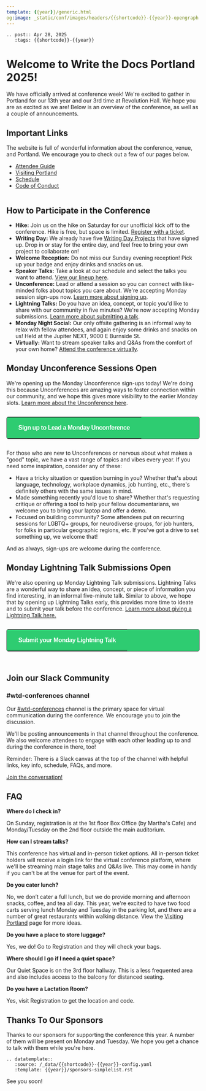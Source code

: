 ```yaml
---
template: {{year}}/generic.html
og:image: _static/conf/images/headers/{{shortcode}}-{{year}}-opengraph.jpg
---
```


```{eval-rst}
.. post:: Apr 28, 2025
   :tags: {{shortcode}}-{{year}}
```

# Welcome to Write the Docs Portland 2025!

We have officially arrived at conference week! We're excited to gather in Portland for our 13th year and our 3rd time at Revolution Hall. We hope you are as excited as we are! Below is an overview of the conference, as well as a couple of announcements.

## Important Links

The website is full of wonderful information about the conference, venue, and Portland. We encourage you to check out a few of our pages below.

- [Attendee Guide](https://www.writethedocs.org/conf/portland/2025/attendee-guide/)
- [Visiting Portland](https://www.writethedocs.org/conf/portland/2025/visiting/)
- [Schedule](https://www.writethedocs.org/conf/portland/2025/schedule/)
- [Code of Conduct](https://www.writethedocs.org/conf/portland/2025/code-of-conduct/)

```{figure} /_static/conf/images/pics/portland-unconference.jpg
```

## How to Participate in the Conference

- **Hike:** Join us on the hike on Saturday for our unofficial kick off to the conference. Hike is free, but space is limited. [Register with a ticket](https://ti.to/writethedocs/write-the-docs-portland-2025/with/k-pi4-g8s80).
- **Writing Day:** We already have five [Writing Day Projects](https://www.writethedocs.org/conf/portland/2025/writing-day/#project-list) that have signed up. Drop in or stay for the entire day, and feel free to bring your own project to collaborate on!
- **Welcome Reception:** Do not miss our Sunday evening reception! Pick up your badge and enjoy drinks and snacks on us.
- **Speaker Talks:** Take a look at our schedule and select the talks you want to attend. [View our lineup here](https://www.writethedocs.org/conf/portland/2025/schedule/#monday-may-5). 
- **Unconference:** Lead or attend a session so you can connect with like-minded folks about topics you care about. We're accepting Monday session sign-ups now. [Learn more about signing up](#monday-unconference-sessions-open).
- **Lightning Talks:** Do you have an idea, concept, or topic you'd like to share with our community in five minutes? We're now accepting Monday submissions. [Learn more about submitting a talk](#monday-lightning-talk-submissions-open).
- **Monday Night Social:** Our only offsite gathering is an informal way to relax with fellow attendees, and again enjoy some drinks and snacks on us! Held at the Jupiter NEXT, 9000 E Burnside St.
- **Virtually:** Want to stream speaker talks and Q&As from the comfort of your own home? [Attend the conference virtually](https://www.writethedocs.org/conf/portland/2025/virtual/).

## Monday Unconference Sessions Open

We're opening up the Monday Unconference sign-ups today! We're doing this because Unconferences are amazing ways to foster connection within our community, and we hope this gives more visibility to the earlier Monday slots. [Learn more about the Unconference here](https://www.writethedocs.org/conf/portland/2025/unconference/).

<p style="margin: 2em 0;">
<table border="0" cellpadding="0" cellspacing="0" style="background-color:#2ECC71; border:1px solid #4a4a4a; border-radius:5px;">
<tr>
  <td align="center" valign="middle" style="color:#FFFFFF; font-family:Helvetica, Arial, sans-serif; font-size:16px; font-weight:bold; letter-spacing:-.5px; line-height:150%; padding-top:15px; padding-right:30px; padding-bottom:15px; padding-left:30px;">
     <a href="https://docs.google.com/spreadsheets/d/1Yyo2V5Xzwz7KhF4xkEmGNFNHld7TEUG7VfitMzM_Ohc/edit?usp=sharing" target="_blank" style="color:#FFFFFF; text-decoration:none; border-bottom: none;">Sign up to Lead a Monday Unconference</a>
  </td>
</tr>
</table>
</p>

For those who are new to Unconferences or nervous about what makes a "good" topic, we have a vast range of topics and vibes every year. If you need some inspiration, consider any of these:

- Have a tricky situation or question burning in you? Whether that's about language, technology, workplace dynamics, job hunting, etc., there's definitely others with the same issues in mind.
- Made something recently you'd love to share? Whether that's requesting critique or offering a tool to help your fellow documentarians, we welcome you to bring your laptop and offer a demo.
- Focused on building community? Some attendees put on recurring  sessions for LGBTQ+ groups, for neurodiverse groups, for job hunters, for folks in particular geographic regions, etc. If you've got a drive to set something up, we welcome that! 

And as always, sign-ups are welcome during the conference. 

## Monday Lightning Talk Submissions Open

We're also opening up Monday Lightning Talk submissions. Lightning Talks are a wonderful way to share an idea, concept, or piece of information you find interesting, in an informal five-minute talk. Similar to above, we hope that by opening up Lightning Talks early, this provides more time to ideate and to submit your talk before the conference. [Learn more about giving a Lightning Talk here.](https://www.writethedocs.org/conf/portland/2025/lightning-talks/)

<p style="margin: 2em 0;">
<table border="0" cellpadding="0" cellspacing="0" style="background-color:#2ECC71; border:1px solid #4a4a4a; border-radius:5px;">
<tr>
  <td align="center" valign="middle" style="color:#FFFFFF; font-family:Helvetica, Arial, sans-serif; font-size:16px; font-weight:bold; letter-spacing:-.5px; line-height:150%; padding-top:15px; padding-right:30px; padding-bottom:15px; padding-left:30px;">
     <a href="https://docs.google.com/forms/d/e/1FAIpQLSc9Op0AImTVbHoX4yi_AViNpCvE_Id-E_Q2-y3THQ7NxXW5MA/viewform?usp=sharing" target="_blank" style="color:#FFFFFF; text-decoration:none; border-bottom: none;">Submit your Monday Lightning Talk</a>
  </td>
</tr>
</table>
</p>

```{figure} /_static/conf/images/headers/portland-2024-all-speakers.jpg
```

## Join our Slack Community

### #wtd-conferences channel
Our [#wtd-conferences](https://writethedocs.slack.com/archives/C1AKFQATH) channel is the primary space for virtual communication during the conference. We encourage you to join the discussion.

We'll be posting announcements in that channel throughout the conference. We also welcome attendees to engage with each other leading up to and during the conference in there, too!

Reminder: There is a Slack canvas at the top of the channel with helpful links, key info, schedule, FAQs, and more.

[Join the conversation!](https://docs.google.com/forms/d/e/1FAIpQLSdq4DWRphVt1qVqH8NsjNnS0Szu_NljjZRUvyYqR7mdc00zKQ/viewform) 


## FAQ

**Where do I check in?**

On Sunday, registration is at the 1st floor Box Office (by Martha's Cafe) and Monday/Tuesday on the 2nd floor outside the main auditorium.

**How can I stream talks?**

This conference has virtual and in-person ticket options. All in-person ticket holders will receive a login link for the virtual conference platform, where we'll be streaming main stage talks and Q&As live. This may come in handy if you can't be at the venue for part of the event.

**Do you cater lunch?**

No, we don’t cater a full lunch, but we do provide morning and afternoon snacks, coffee, and tea all day. This year, we're excited to have two food carts serving lunch Monday and Tuesday in the parking lot, and there are a number of great restaurants within walking distance. View the [Visiting Portland](https://www.writethedocs.org/conf/portland/2025/visiting/) page for more ideas.

**Do you have a place to store luggage?**

Yes, we do! Go to Registration and they will check your bags.

**Where should I go if I need a quiet space?**

Our Quiet Space is on the 3rd floor hallway. This is a less frequented area and also includes access to the balcony for distanced seating.

**Do you have a Lactation Room?**

Yes, visit Registration to get the location and code.

## Thanks To Our Sponsors

Thanks to our sponsors for supporting the conference this year. A number of them will be present on Monday and Tuesday. We hope you get a chance to talk with them while you're here.

```{eval-rst}
.. datatemplate::
   :source: /_data/{{shortcode}}-{{year}}-config.yaml
   :template: {{year}}/sponsors-simplelist.rst
```

See you soon!